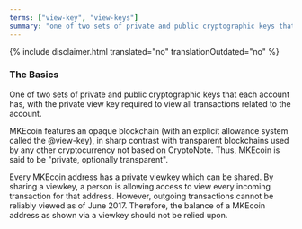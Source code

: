 ```yaml
---
terms: ["view-key", "view-keys"]
summary: "one of two sets of private and public cryptographic keys that each account has, with the private view key required to view all transactions related to the account"
---
```


 {% include disclaimer.html translated="no" translationOutdated="no" %}
### The Basics

One of two sets of private and public cryptographic keys that each account has, with the private view key required to view all transactions related to the account.

MKEcoin features an opaque blockchain (with an explicit allowance system called the @view-key), in sharp contrast with transparent blockchains used by any other cryptocurrency not based on CryptoNote. Thus, MKEcoin is said to be "private, optionally transparent".

Every MKEcoin address has a private viewkey which can be shared.  By sharing a viewkey, a person is allowing access to view every incoming transaction for that address.  However, outgoing transactions cannot be reliably viewed as of June 2017. Therefore, the balance of a MKEcoin address as shown via a viewkey should not be relied upon.
